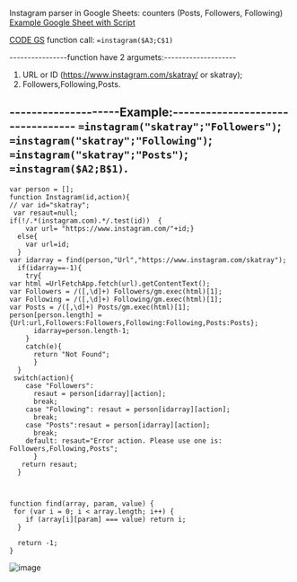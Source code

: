 Instagram parser in Google Sheets: counters (Posts, Followers, Following)
[Example Google Sheet with Script](https://docs.google.com/spreadsheets/d/1QqmHKbYIc2vKUlYPVNEOK0_K5-Yzgryni9edVybKxhQ/edit?usp=sharing)

[CODE GS](https://script.google.com/d/1aKfMzQ4ozKI-bW-cTpNObuSYSPBJZ1VjtSGYKRmUuNylulHvgqCe_c2h/edit?usp=sharing)
function call:
`=instagram($A3;C$1)`

----------------function have 2 argumets:--------------------
1. URL or ID (https://www.instagram.com/skatray/ or skatray);
2. Followers,Following,Posts.

--------------------Example:---------------------------------
`=instagram("skatray";"Followers")`;
`=instagram("skatray";"Following")`;
`=instagram("skatray";"Posts")`;
`=instagram($A2;B$1)`.
-------------------------------------------------------------
```
var person = [];
function Instagram(id,action){
// var id="skatray";
 var resaut=null;
if(!/.*(instagram.com).*/.test(id))  {
    var url= "https://www.instagram.com/"+id;}
  else{
    var url=id;
  } 
var idarray = find(person,"Url","https://www.instagram.com/skatray");
  if(idarray==-1){
    try{
var html =UrlFetchApp.fetch(url).getContentText();
var Followers = /([,\d]+) Followers/gm.exec(html)[1];  
var Following = /([,\d]+) Following/gm.exec(html)[1];
var Posts = /([,\d]+) Posts/gm.exec(html)[1];
person[person.length] ={Url:url,Followers:Followers,Following:Following,Posts:Posts};
      idarray=person.length-1;
    }
    catch(e){
      return "Not Found";
      }
  }
 switch(action){
    case "Followers": 
      resaut = person[idarray][action];
      break;
    case "Following": resaut = person[idarray][action];
      break;
    case "Posts":resaut = person[idarray][action];
      break;
    default: resaut="Error action. Please use one is: Followers,Following,Posts";
      }   
   return resaut;
  }



function find(array, param, value) { 
 for (var i = 0; i < array.length; i++) {
    if (array[i][param] === value) return i;
  }

  return -1;
}
```
![image](https://user-images.githubusercontent.com/32065012/42717267-9466a716-8708-11e8-8b8a-7d3fd97a143c.png)
